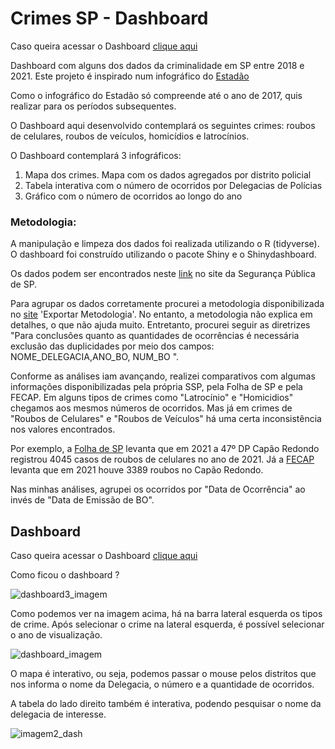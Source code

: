 # Crimes SP - Dashboard


Caso queira acessar o Dashboard [clique aqui]()

Dashboard com alguns dos dados da criminalidade em SP entre 2018 e 2021.
Este projeto é inspirado num infográfico do [Estadão](https://infograficos.estadao.com.br/cidades/criminalidade-bairro-a-bairro/) 

Como o infográfico do Estadão só compreende até o ano de 2017, quis realizar para os períodos subsequentes.

O Dashboard aqui desenvolvido contemplará os seguintes crimes: roubos de celulares, roubos de veículos, homicídios e latrocínios. 

O Dashboard contemplará 3 infográficos:

1. Mapa dos crimes. Mapa com os dados agregados por distrito policial
2. Tabela interativa com o número de ocorridos por Delegacias de Polícias
3. Gráfico com o número de ocorridos ao longo do ano


### Metodologia:

A manipulação e limpeza dos dados foi realizada utilizando o R (tidyverse). O dashboard foi construído utilizando o pacote Shiny e o Shinydashboard.

Os dados podem ser encontrados neste [link](http://www.ssp.sp.gov.br/transparenciassp/Consulta.aspx) no site da Segurança Pública de SP.


Para agrupar os dados corretamente procurei a metodologia disponibilizada no [site](http://www.ssp.sp.gov.br/transparenciassp/Consulta.aspx) 'Exportar Metodologia'. No entanto, a metodologia não explica em detalhes, o que não ajuda muito. Entretanto, procurei seguir as diretrizes "Para conclusões quanto as quantidades de ocorrências é necessária exclusão das duplicidades por meio dos campos: NOME_DELEGACIA,ANO_BO, NUM_BO ".

Conforme as análises iam avançando, realizei comparativos com algumas informações disponibilizadas pela própria SSP, pela Folha de SP e pela FECAP. Em alguns tipos de crimes como "Latrocínio" e "Homicidios" chegamos aos mesmos números de ocorridos. Mas já em crimes de "Roubos de Celulares" e "Roubos de Veículos" há uma certa inconsistência nos valores encontrados. 

Por exemplo, a [Folha de SP](https://www1.folha.uol.com.br/cotidiano/2022/02/roubo-de-celular-se-concentra-na-volta-para-casa-e-na-periferia-de-sp.shtml) levanta que em 2021 a 47º DP Capão Redondo registrou 4045 casos de roubos de celulares no ano de 2021. Já a [FECAP](https://www.fecap.br/2022/03/03/roubo-e-furto-de-celulares-estudo-da-fecap-lista-locais-ruas-e-bairros-mais-perigosos-da-cidade-sp/) levanta que em 2021 houve 3389 roubos no Capão Redondo.

Nas minhas análises, agrupei os ocorridos por "Data de Ocorrência" ao invés de "Data de Emissão de BO". 


## Dashboard

Caso queira acessar o Dashboard [clique aqui]()

Como ficou o dashboard ?



![dashboard3_imagem](https://user-images.githubusercontent.com/75284489/197599920-422ab207-711c-4f75-ba1f-d83210dd371a.png)

Como podemos ver na imagem acima, há na barra lateral esquerda os tipos de crime. Após selecionar o crime na lateral esquerda, é possível selecionar o ano de visualização.

![dashboard_imagem](https://user-images.githubusercontent.com/75284489/197599914-8b5991d9-a523-4cb0-90ac-2fcf37be2ac2.png)

O mapa é interativo, ou seja, podemos passar o mouse pelos distritos que nos informa o nome da Delegacia, o número e a quantidade de ocorridos.

A tabela do lado direito também é interativa, podendo pesquisar o nome da delegacia de interesse.

![imagem2_dash](https://user-images.githubusercontent.com/75284489/197599922-391a6582-b501-492a-9ede-e5695db2bacf.png)

